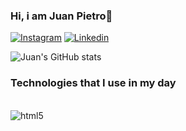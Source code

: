 ### Hi, i am Juan Pietro👋

[![Instagram](https://img.shields.io/badge/Instagram-E4405F?style=for-the-badge&logo=instagram&logoColor=white)](https://www.instagram.com/jpietro__/)
[![Linkedin](https://img.shields.io/badge/LinkedIn-0077B5?style=for-the-badge&logo=linkedin&logoColor=white)](https://www.linkedin.com/in/juan-pietro-8713ba26b/)

![Juan's GitHub stats](https://github-readme-stats.vercel.app/api?username=JuanPietro14&show_icons=true&theme=dracula)



### Technologies that I use in my day

<div style="display: inline_block"><br/>
  <img align="center" alt="html5" src="https://img.shields.io/badge/HTML5-E34F26?style=for-the-badge&logo=html5&logoColor=white"/>
</div>
